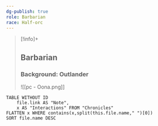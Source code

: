 ```yaml
---
dg-publish: true
role: Barbarian
race: Half-orc
---
```


> [!info]+
> ## Barbarian
> ### Background: Outlander
>![[pc - Oona.png]]


```dataview
TABLE WITHOUT ID
	file.link AS "Note", 
	x AS "Interactions" FROM "Chronicles"
FLATTEN x WHERE contains(x,split(this.file.name," ")[0])
SORT file.name DESC
```



